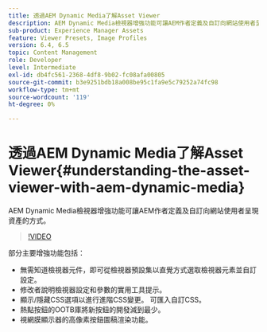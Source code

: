 ```yaml
---
title: 透過AEM Dynamic Media了解Asset Viewer
description: AEM Dynamic Media檢視器增強功能可讓AEM作者定義及自訂向網站使用者呈現資產的方式。
sub-product: Experience Manager Assets
feature: Viewer Presets, Image Profiles
version: 6.4, 6.5
topic: Content Management
role: Developer
level: Intermediate
exl-id: db4fc561-2368-4df8-9b02-fc08afa00805
source-git-commit: b3e9251bdb18a008be95c1fa9e5c79252a74fc98
workflow-type: tm+mt
source-wordcount: '119'
ht-degree: 0%

---
```


# 透過AEM Dynamic Media了解Asset Viewer{#understanding-the-asset-viewer-with-aem-dynamic-media}

AEM Dynamic Media檢視器增強功能可讓AEM作者定義及自訂向網站使用者呈現資產的方式。

>[!VIDEO](https://video.tv.adobe.com/v/17783?quality=12&learn=on)

部分主要增強功能包括：

* 無需知道檢視器元件，即可從檢視器預設集以直覺方式選取檢視器元素並自訂設定。
* 修改者說明檢視器設定和參數的實用工具提示。
* 顯示/隱藏CSS選項以進行進階CSS變更。 可匯入自訂CSS。
* 熱點按鈕的OOTB庫將新按鈕的開發減到最少。
* 視網膜顯示器的高像素按鈕圖稿渲染功能。
